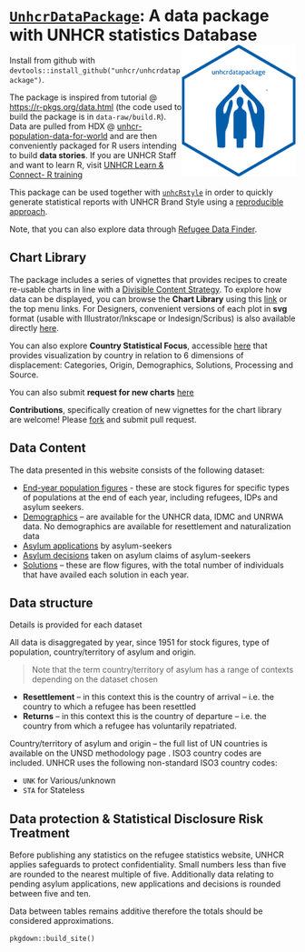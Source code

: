 # [`UnhcrDataPackage`](https://unhcr.github.io/unhcrdatapackage/docs/): A data package with UNHCR statistics Database <img src="man/figures/logo.png" width="200" align="right" />

Install from github with `devtools::install_github("unhcr/unhcrdatapackage")`.

The package is inspired from tutorial @ https://r-pkgs.org/data.html (the code used to build the package is in `data-raw/build.R`). Data are pulled from HDX @ [unhcr-population-data-for-world](https://data.humdata.org/dataset/unhcr-population-data-for-world) and are then conveniently packaged for R users intending to build __data stories__. If you are UNHCR Staff and want to learn R, visit [UNHCR Learn & Connect- R training](https://unhcr.csod.com/ui/lms-learner-playlist/PlaylistDetails?playlistId=e90e2279-e3a4-4ef2-8b74-757f91d224b2)

This package can be used together with [`unhcRstyle`](https://unhcr-web.github.io/unhcRstyle/docs/) in order to quickly generate statistical reports with UNHCR Brand Style using a [reproducible approach](https://unhcr-americas.github.io/reproducibility).

Note, that you can also explore data through  [Refugee Data Finder](https://www.unhcr.org/refugee-statistics/).

## Chart Library

The package includes a series of vignettes that provides recipes to create re-usable charts in line with a [Divisible Content Strategy](https://www.columnfivemedia.com/divisible-content-strategy-gives-brand-less/). To explore how data can be displayed, you can browse the __Chart Library__ using this [link](articles/index.html) or the top menu links. For Designers, convenient versions of each plot in __svg__ format (usable with Illustrator/Inkscape or Indesign/Scribus) is also available directly [here](https://github.com/unhcr/unhcrdatapackage/tree/master/inst/svg).

You can also explore __Country Statistical Focus__, accessible [here](CountryFocus.html) that provides visualization by country in relation to 6 dimensions of displacement:  Categories, Origin, Demographics, Solutions, Processing and Source.   

You can also submit __request for new charts__ [here](https://github.com/unhcr/unhcrdatapackage/issues/new)

__Contributions__, specifically creation of new vignettes for the chart library are welcome! Please [fork](https://github.com/unhcr/unhcrdatapackage) and submit pull request.

## Data Content

The data presented in this website consists of the following dataset:

 *  [End-year population figures](reference/end_year_population_totals.html) - these are stock figures for specific types of populations at the end of each year, including refugees, IDPs and asylum seekers.
 *  [Demographics](reference/demographics.html) – are available for the UNHCR data, IDMC and UNRWA data. No demographics are available for resettlement and naturalization data
 *  [Asylum applications](reference/asylum_applications.html) by asylum-seekers
 *  [Asylum decisions](reference/asylum_decisions.html) taken on asylum claims of asylum-seekers
 *  [Solutions](reference/solutions.html) – these are flow figures, with the total number of individuals that have availed each solution in each year.
 

## Data structure

Details is provided for each dataset

All data is disaggregated by year, since 1951 for stock figures, type of population, country/territory of asylum and origin. 

> Note that the term country/territory of asylum has a range of contexts depending on the dataset chosen

 *   __Resettlement__ – in this context this is the country of arrival – i.e. the country to which a refugee has been resettled
 *   __Returns__ – in this context this is the country of departure – i.e. the country from which a refugee has voluntarily repatriated.
 
Country/territory of asylum and origin – the full list of UN countries is available on the UNSD methodology page . ISO3 country codes are included. UNHCR uses the following non-standard ISO3 country codes:  

 *   `UNK` for Various/unknown  
 *   `STA` for Stateless  

## Data protection & Statistical Disclosure Risk Treatment

Before publishing any statistics on the refugee statistics website, UNHCR applies safeguards to protect confidentiality. Small numbers less than five are rounded to the nearest multiple of five. Additionally data relating to pending asylum applications, new applications and decisions is rounded between five and ten.

Data between tables remains additive therefore the totals should be considered approximations. 

```{r}
pkgdown::build_site()
```
